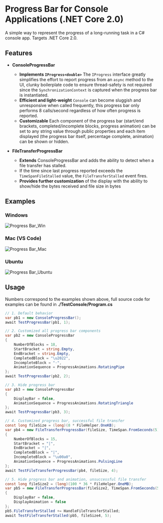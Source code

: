 # Progress Bar for Console Applications (.NET Core 2.0)
A simple way to represent the progress of a long-running task in a C# console app. Targets .NET Core 2.0.

## Features
- **ConsoleProgressBar**
  - **Implements `IProgress<double>`** The `IProgress` interface greatly simplifies the effort to report progress from an `async` method to the UI, clunky boilerplate code to ensure thread-safety is not required since the `SynchronizationContext` is captured when the progress bar is instantiated.
  - **Efficient and light-weight** `Console` can become sluggish and unresponsive when called frequently, this progress bar only performs 8 calls/second regardless of how often progress is reported.
  - **Customizable** Each component of the progress bar (start/end brackets, completed/incomplete blocks, progress animation) can be set to any string value through public properties and each item displayed (the progress bar itself, percentage complete, animation) can be shown or hidden.

- **FileTransferProgressBar**
  - **Extends** ConsoleProgressBar and adds the ability to detect when a file transfer has stalled.
  - If the time since last progress reported exceeds the `TimeSpanFileStalled` value, the `FileTransferStalled` event fires.
  - **Provides further customization** of the display with the ability to show/hide the bytes received and file size in bytes
  
## Examples
### Windows
![Progress Bar_Win](https://s3-us-west-1.amazonaws.com/alunapublic/console_progress_bar/ProgressBar_Win.gif)
### Mac (VS Code)
![Progress Bar_Mac](https://s3-us-west-1.amazonaws.com/alunapublic/console_progress_bar/ProgressBar_Mac.gif)
### Ubuntu
![Progress Bar_Ubuntu](https://s3-us-west-1.amazonaws.com/alunapublic/console_progress_bar/ProgressBar_Ubuntu.gif)
  
## Usage
Numbers correspond to the examples shown above, full source code for examples can be found in **./TestConsole/Program.cs**
```csharp
// 1. Default behavior
var pb1 = new ConsoleProgressBar();
await TestProgressBar(pb1, 1);

// 2. Customized all progress bar components
var pb2 = new ConsoleProgressBar
{
    NumberOfBlocks = 18,
    StartBracket = string.Empty,
    EndBracket = string.Empty,
    CompletedBlock = "\u2022",
    IncompleteBlock = "·",
    AnimationSequence = ProgressAnimations.RotatingPipe
};
await TestProgressBar(pb2, 2);

// 3. Hide progress bar
var pb3 = new ConsoleProgressBar
{
    DisplayBar = false,
    AnimationSequence = ProgressAnimations.RotatingTriangle
};
await TestProgressBar(pb3, 3);

// 4. Customized progress bar, successful file transfer
const long fileSize = (long)(8 * FileHelper.OneKB);
var pb4 = new FileTransferProgressBar(fileSize, TimeSpan.FromSeconds(5))
{
    NumberOfBlocks = 15,
    StartBracket = "|",
    EndBracket = "|",
    CompletedBlock = "|",
    IncompleteBlock = "\u00a0",
    AnimationSequence = ProgressAnimations.PulsingLine
};
await TestFileTransferProgressBar(pb4, fileSize, 4);

// 5. Hide progress bar and animation, unsuccessful file transfer
const long fileSize2 = (long)(100 * 36 * FileHelper.OneMB);
var pb5 = new FileTransferProgressBar(fileSize2, TimeSpan.FromSeconds(5))
{
    DisplayBar = false,
    DisplayAnimation = false
};
pb5.FileTransferStalled += HandleFileTransferStalled;
await TestFileTransferStalled(pb5, fileSize4, 5);
```
